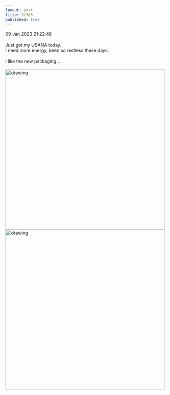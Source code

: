 ```yaml
---
layout: post
title: 9/365
published: true
---
```

09 Jan 2023 21:22:48
<br>
<br>
Just got my USANA today.
<br>
I need more energy, been so restless these days.
<br>
<br>
I like the new packaging...
<br>
<br>
<img src="https://drive.google.com/uc?export=view&id=1uE1VZQmiIbxpoWsq4ALjA04nb-JgNHEh" alt="drawing" width="500"/>
<img src="https://drive.google.com/uc?export=view&id=1Bj3T4LRHh5-Cp2MK78-QRbTpjprg9pPw" alt="drawing" width="500"/>
